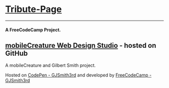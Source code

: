 # [Tribute-Page](http://s.codepen.io/GJSmith3rd/debug/LGaWmK)
--------------------------------
#### A FreeCodeCamp Project.

[mobileCreature Web Design Studio](http://mobilecreature.github.io/) - hosted on GitHub
--------------------------------
A mobileCreature and Gilbert Smith project.

Hosted on [CodePen - GJSmith3rd](http://codepen.io/GJSmith3rd) and developed by [FreeCodeCamp - GJSmith3rd](http://freecodecamp.com/gjsmith3rd)